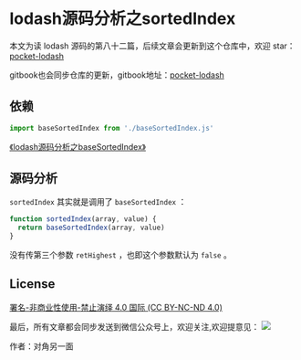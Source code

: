# lodash源码分析之sortedIndex

本文为读 lodash 源码的第八十二篇，后续文章会更新到这个仓库中，欢迎 star：[pocket-lodash](https://github.com/yeyuqiudeng/pocket-lodash)

gitbook也会同步仓库的更新，gitbook地址：[pocket-lodash](https://www.gitbook.com/book/yeyuqiudeng/pocket-lodash/details)

## 依赖

```javascript
import baseSortedIndex from './baseSortedIndex.js'
```

[《lodash源码分析之baseSortedIndex》](./baseSortedIndex.md)

## 源码分析

`sortedIndex` 其实就是调用了 `baseSortedIndex` ：

```javascript
function sortedIndex(array, value) {
  return baseSortedIndex(array, value)
}
```

没有传第三个参数 `retHighest` ，也即这个参数默认为 `false` 。

## License

[署名-非商业性使用-禁止演绎 4.0 国际 (CC BY-NC-ND 4.0)](http://creativecommons.org/licenses/by-nc-nd/4.0/)

最后，所有文章都会同步发送到微信公众号上，欢迎关注,欢迎提意见：  ![](https://raw.githubusercontent.com/yeyuqiudeng/resource/master/images/qrcode_front-end-article.jpg) 

作者：对角另一面 